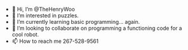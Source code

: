 - 👋 Hi, I’m @TheHenryWoo
- 👀 I’m interested in puzzles.
- 🌱 I’m currently learning basic programming... again.
- 💞️ I’m looking to collaborate on programming a functioning code for a cool robot.
- 📫 How to reach me 267-528-9561

<!---
TheHenryWoo/TheHenryWoo is a ✨ special ✨ repository because its `README.md` (this file) appears on your GitHub profile.
You can click the Preview link to take a look at your changes.
--->
